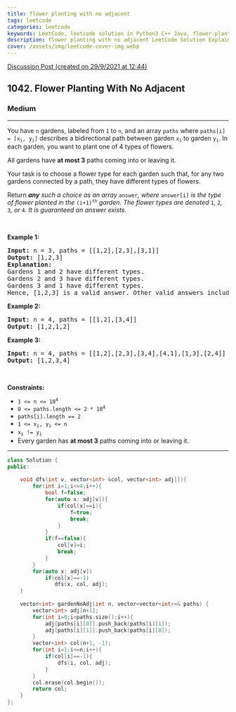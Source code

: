```yaml
---
title: flower planting with no adjacent
tags: leetcode
categories: leetcode
keywords: LeetCode, leetcode solution in Python3 C++ Java, flower-planting-with-no-adjacent solution
description: flower planting with no adjacent LeetCode Solution Explained
cover: /assets/img/leetcode-cover-img.webp
---
```





[Discussion Post (created on 29/9/2021 at 12:44)](https://leetcode.com/problems/flower-planting-with-no-adjacent/discuss/1546777/C%2B%2B-or-Easy-to-understand-or-DFS)  
<h2>1042. Flower Planting With No Adjacent</h2><h3>Medium</h3><hr><div><p>You have <code>n</code> gardens, labeled from <code>1</code> to <code>n</code>, and an array <code>paths</code> where <code>paths[i] = [x<sub>i</sub>, y<sub>i</sub>]</code> describes a bidirectional path between garden <code>x<sub>i</sub></code> to garden <code>y<sub>i</sub></code>. In each garden, you want to plant one of 4 types of flowers.</p>

<p>All gardens have <strong>at most 3</strong> paths coming into or leaving it.</p>

<p>Your task is to choose a flower type for each garden such that, for any two gardens connected by a path, they have different types of flowers.</p>

<p>Return <em><strong>any</strong> such a choice as an array </em><code>answer</code><em>, where </em><code>answer[i]</code><em> is the type of flower planted in the </em><code>(i+1)<sup>th</sup></code><em> garden. The flower types are denoted </em><code>1</code><em>, </em><code>2</code><em>, </em><code>3</code><em>, or </em><code>4</code><em>. It is guaranteed an answer exists.</em></p>

<p>&nbsp;</p>
<p><strong>Example 1:</strong></p>

<pre><strong>Input:</strong> n = 3, paths = [[1,2],[2,3],[3,1]]
<strong>Output:</strong> [1,2,3]
<strong>Explanation:</strong>
Gardens 1 and 2 have different types.
Gardens 2 and 3 have different types.
Gardens 3 and 1 have different types.
Hence, [1,2,3] is a valid answer. Other valid answers include [1,2,4], [1,4,2], and [3,2,1].
</pre>

<p><strong>Example 2:</strong></p>

<pre><strong>Input:</strong> n = 4, paths = [[1,2],[3,4]]
<strong>Output:</strong> [1,2,1,2]
</pre>

<p><strong>Example 3:</strong></p>

<pre><strong>Input:</strong> n = 4, paths = [[1,2],[2,3],[3,4],[4,1],[1,3],[2,4]]
<strong>Output:</strong> [1,2,3,4]
</pre>

<p>&nbsp;</p>
<p><strong>Constraints:</strong></p>

<ul>
	<li><code>1 &lt;= n &lt;= 10<sup>4</sup></code></li>
	<li><code>0 &lt;= paths.length &lt;= 2 * 10<sup>4</sup></code></li>
	<li><code>paths[i].length == 2</code></li>
	<li><code>1 &lt;= x<sub>i</sub>, y<sub>i</sub> &lt;= n</code></li>
	<li><code>x<sub>i</sub> != y<sub>i</sub></code></li>
	<li>Every garden has <strong>at most 3</strong> paths coming into or leaving it.</li>
</ul>
</div>

---




```cpp
class Solution {
public:
    
    void dfs(int v, vector<int> &col, vector<int> adj[]){
        for(int i=1;i<=4;i++){
            bool f=false;
            for(auto x: adj[v]){
                if(col[x]==i){
                    f=true;
                    break;
                }
            }
            if(f==false){
                col[v]=i;
                break;
            }
        }
        for(auto x: adj[v])
            if(col[x]==-1)
               dfs(x, col, adj);
    }
    
    vector<int> gardenNoAdj(int n, vector<vector<int>>& paths) {
        vector<int> adj[n+1];
        for(int i=0;i<paths.size();i++){
            adj[paths[i][0]].push_back(paths[i][1]);
            adj[paths[i][1]].push_back(paths[i][0]);
        }
        vector<int> col(n+1, -1);
        for(int i=1;i<=n;i++){
            if(col[i]==-1){
                dfs(i, col, adj);
            }
        }
        col.erase(col.begin());
        return col;
    }
};
```
